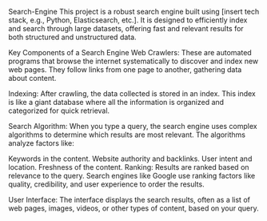 Search-Engine
This project is a robust search engine built using [insert tech stack, e.g., Python, Elasticsearch, etc.]. It is designed to efficiently index and search through large datasets, offering fast and relevant results for both structured and unstructured data.

Key Components of a Search Engine
Web Crawlers:
These are automated programs that browse the internet systematically to discover and index new web pages. They follow links from one page to another, gathering data about content.

Indexing:
After crawling, the data collected is stored in an index. This index is like a giant database where all the information is organized and categorized for quick retrieval.

Search Algorithm:
When you type a query, the search engine uses complex algorithms to determine which results are most relevant. The algorithms analyze factors like:

Keywords in the content.
Website authority and backlinks.
User intent and location.
Freshness of the content.
Ranking:
Results are ranked based on relevance to the query. Search engines like Google use ranking factors like quality, credibility, and user experience to order the results.

User Interface:
The interface displays the search results, often as a list of web pages, images, videos, or other types of content, based on your query.

